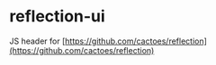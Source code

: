 # reflection-ui
JS header for [https://github.com/cactoes/reflection](https://github.com/cactoes/reflection)